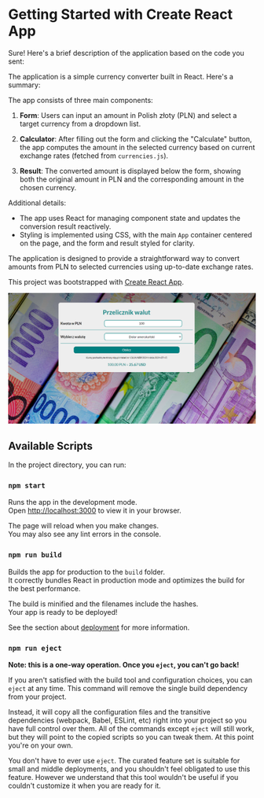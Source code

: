 # Getting Started with Create React App
Sure! Here's a brief description of the application based on the code you sent:

The application is a simple currency converter built in React. Here's a summary:

The app consists of three main components:

1. **Form**: Users can input an amount in Polish złoty (PLN) and select a target currency from a dropdown list.

2. **Calculator**: After filling out the form and clicking the "Calculate" button, the app computes the amount in the selected currency based on current exchange rates (fetched from `currencies.js`).

3. **Result**: The converted amount is displayed below the form, showing both the original amount in PLN and the corresponding amount in the chosen currency.

Additional details:

- The app uses React for managing component state and updates the conversion result reactively.
- Styling is implemented using CSS, with the main `App` container centered on the page, and the form and result styled for clarity.

The application is designed to provide a straightforward way to convert amounts from PLN to selected currencies using up-to-date exchange rates.

This project was bootstrapped with [Create React App](https://github.com/facebook/create-react-app).

![preview](./src/images/screen.png)

## Available Scripts

In the project directory, you can run:

### `npm start`

Runs the app in the development mode.\
Open [http://localhost:3000](http://localhost:3000) to view it in your browser.

The page will reload when you make changes.\
You may also see any lint errors in the console.


### `npm run build`

Builds the app for production to the `build` folder.\
It correctly bundles React in production mode and optimizes the build for the best performance.

The build is minified and the filenames include the hashes.\
Your app is ready to be deployed!

See the section about [deployment](https://facebook.github.io/create-react-app/docs/deployment) for more information.

### `npm run eject`

**Note: this is a one-way operation. Once you `eject`, you can't go back!**

If you aren't satisfied with the build tool and configuration choices, you can `eject` at any time. This command will remove the single build dependency from your project.

Instead, it will copy all the configuration files and the transitive dependencies (webpack, Babel, ESLint, etc) right into your project so you have full control over them. All of the commands except `eject` will still work, but they will point to the copied scripts so you can tweak them. At this point you're on your own.

You don't have to ever use `eject`. The curated feature set is suitable for small and middle deployments, and you shouldn't feel obligated to use this feature. However we understand that this tool wouldn't be useful if you couldn't customize it when you are ready for it.
